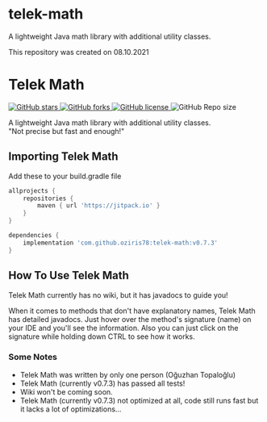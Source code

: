 

# telek-math
A lightweight Java math library with additional utility classes.

This repository was created on 08.10.2021






# Telek Math

<p> <!-- BADGES -->
<!-- badge 1 -->
    <a href="https://github.com/oziris78/telek-math/stargazers">
        <img alt="GitHub stars" src="https://img.shields.io/github/stars/oziris78/telek-math">
    </a>
<!-- badge 2 -->
    <a href="https://github.com/oziris78/telek-math/network">
        <img alt="GitHub forks" src="https://img.shields.io/github/forks/oziris78/telek-math">
    </a>
<!-- badge 3 -->
    <a href="https://github.com/oziris78/telek-math/blob/master/LICENSE.txt">
        <img alt="GitHub license" src="https://img.shields.io/github/license/oziris78/telek-math?color=blue"/>
    </a>
<!-- badge 4 -->
    <img alt="GitHub Repo size" src="https://img.shields.io/github/repo-size/oziris78/telek-math"/>
<!-- badge end -->
</p>

A lightweight Java math library with additional utility classes. <br>
"Not precise but fast and enough!" 



## Importing Telek Math
Add these to your build.gradle file

```GROOVY
allprojects {
    repositories {
        maven { url 'https://jitpack.io' }
    }
}

dependencies {
    implementation 'com.github.oziris78:telek-math:v0.7.3'
}
```


## How To Use Telek Math

Telek Math currently has no wiki, but it has javadocs to guide you!

When it comes to methods that don't have explanatory names, 
Telek Math has detailed javadocs. Just hover over the method's 
signature (name) on your IDE and you'll see the information.
Also you can just click on the signature while holding down 
CTRL to see how it works.


### Some Notes
- Telek Math was written by only one person (Oğuzhan Topaloğlu)
- Telek Math (currently v0.7.3) has passed all tests!
- Wiki won't be coming soon.
- Telek Math (currently v0.7.3) not optimized at all, 
  code still runs fast but it lacks a lot of optimizations...



